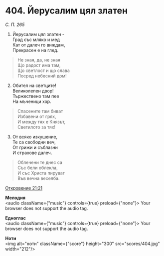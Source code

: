 # 404. Йерусалим цял златен

_С. П. 265_

1. Йерусалим цял златен -  
Град със мляко и мед  
Кат от далеч го виждам,  
Прекрасен е на глед.  

> Не зная, да, не зная  
> Що радост има там,  
> Що светлост и що слава  
> Посред небесний дом!

2. Обител на светците!  
Великолепен двор!  
Тържествено там пее  
На мъченици хор.  

> Спасените там биват  
> Избавени от грях,  
> И между тях е Князът,  
> Светилото за тях!

3. От всяко изкушение,  
Те са свободни веч,  
От грижи и съблазни  
И страхове далеч.  

> Облечени те днес са  
> Със бели облекла,  
> И със Христа пируват  
> Във вечна веселба.

[Откровение 21:21](http://biblia.bg/index.php?k=66&g=21&s=21)

**Мелодия**  
<audio className={"music"} controls={true} preload={"none"}>
    <source src="mp3/404.mp3" type="audio/mpeg"/>
    Your browser does not support the audio tag.
</audio>

**Едноглас**  
<audio className={"music"} controls={true} preload={"none"}>
    <source src="transp/404.mp3" type="audio/mpeg"/>
    Your browser does not support the audio tag.
</audio>

**Ноти**  
<img alt="ноти" className={"score"} height="300" src="scores/404.jpg" width="212"/>
